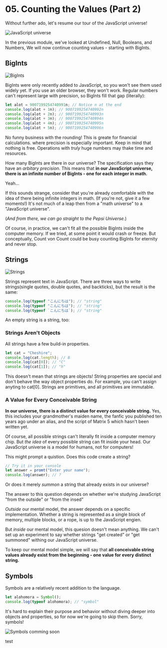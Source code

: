 # 05. Counting the Values (Part 2)

Without further ado, let's resume our tour of the JavaScript universe!

![JavaScript universe](https://ci6.googleusercontent.com/proxy/9i-0lFOHGYuszByBOXzyB4fdb1NJTpjQ4wZuWBe8jMg6RpOBz-K4SyiigEGmZhGSIncy2biFTOL0XuFTOXImXxzln4AkWNvdD2MyV1I0W5VfxD1iwGQmPUD5TEanWZsznXioMSVVg9CVAh-hb_1gu_DyT1qi-BUjULhZSRQl2voff8mpaIof_mn2=s0-d-e1-ft#https://res.cloudinary.com/dg3gyk0gu/image/upload/v1581381920/just-javascript-email-images/jj04/celestialspheres-v2.png)

In the previous module, we've looked at Undefined, Null, Booleans, and Numbers, We will now continue counting values - starting with BigInts.

## BigInts

![BigInts](https://ci3.googleusercontent.com/proxy/Y1UUkcUUgw57E2ckDmVckPvU9KNSHUYNOHaooia2Qpf6mxFSfrWYBcQmUjz7NcQZ7_gs7KB_nNxHVqgASj1ve9Cy_x2CFEXLplfnJBCwM_7x-75xZfxRb-Q7NyLhTSV7UzcS09e2SK8k3Tgt1yu6Ys1NqvyuYDkiO9OOn9BhtIgn=s0-d-e1-ft#https://res.cloudinary.com/dg3gyk0gu/image/upload/v1580773481/just-javascript-email-images/jj05/bigints-v2.png)

BigInts were only recently added to JavaScript, so you won't see them used widely yet. If you use an older browser, they won't work. Regular numbers can't represent large with precision, so BigInts fill that gap (literally):

```js
let alot = 9007199254740991n; // Notice n at the end
console.log(alot + 1n); // 9007199254740992n
console.log(alot + 2n); // 9007199254740993n
console.log(alot + 3n); // 9007199254740994n
console.log(alot + 4n); // 9007199254740995n
console.log(alot + 5n); // 9007199254740996n
```

No funny business with the rounding! This is greate for financial calculations. where precision is especially important. Keep in mind that nothing is free. Operations with _truly_ huge numbers may thake time and resources.

How many BigInts are there in our universe? The specification says they have an _arbitary precision._ This means that **in our JavaScript universe, there is an infinite number of BigInts - one for each integer in math.**

Yeah...

If this sounds strange, consider that you're already comfortable with the idea of there being infinite integers in math. (If you're not, give it a few moments!) It's not much of a leap then from a "math universe" to a "JavaScript universe".

(_And from there, we can go straight to the Pepsi Universe._)

Of course, in practice, we can't fit all the possible BigInts inside the computer memory. If we tried, at some point it would crash or freeze. But conceptually, Count von Count could be busy counting BigInts for eternity and never stop.

## Strings

![Strings](https://ci4.googleusercontent.com/proxy/wapvr31gaBv6zdKGsf_B5PTW9VBS5lXYDcXz5FfPr1PYZvN5adg8Uvow_HJoMXF929RH8LJLSv3eb2WM1mMEXpRsUKcQFKAGLej0XNUHUq2ElcSQ0msQwyGVpY9R_Xsawa8tJnlI3tItMFp65E9XOnXtPj-1L-IeZA3bVJown9r1=s0-d-e1-ft#https://res.cloudinary.com/dg3gyk0gu/image/upload/v1580773483/just-javascript-email-images/jj05/strings-v2.png)

Strings represent text in JavaScript. There are three ways to write strings(single quotes, double quotes, and backticks), but the result is the same:

```js
console.log(typeof "こんにちは"); // "string"
console.log(typeof "こんにちは"); // "string"
console.log(typeof `こんにちは`); // "string"
```

An empty string is a string, too:

### Strings Aren't Objects

All strings have a few build-in properties.

```js
let cat = "Cheshire";
console.log(cat.length); // 8
console.log(cat[0]); // "C"
console.log(cat[1]); // "h"
```

This doesn't mean that strings are objects! String properties are special and don't behave the way object properties do. For example, you can't assign anyting to cat[0]. Strings are primitives, and all primitives are immutable.

### A Value for Every Conceivable String

**In our universe, there is a distinct value for every conceivable string.** Yes, this includes your grandmother's maiden name, the fanfic you published ten years ago under an alias, and the script of Matrix 5 which hasn't been written yet.

Of course, all possible strings can't literally fit inside a computer memory chip. But _the idea_ of every possible string can fit inside your head. Our JavaScript universe is a model for humans, not for computers!

This might prompt a quistion. Does this code create a string?

```js
// Try it in your console
let answer = promt("Enter your name");
console.log(answer); // ?
```

Or does it merely _summon_ a string that already exists in our universe?

The answer to this question depends on whether we're studying JavaScript "from the outside" or "from the insed"

_Outside_ our mental model, the answer depends on a specific implementation. Whether a string is represented as a single block of memory, multiple blocks, or a rope, is up to the JavaScript engien.

But _inside_ our mental model, this quesion doesn't mean anything. We can't set up an experiment to say whether strings "get created" or "get summoned" withing our JavaScript universe.

To keep our mental model simple, we will say that **all conceivable string values already exist from the beginning - one value for every distinct string.**

## Symbols

Symbols are a relatively recent addition to the language.

```js
let alohomora = Symbol();
console.log(typeof alohomora); // "symbol"
```

It's hard to explain their purpose and behavior without diving deeper into objects and properties, so for now we're going to skip them. Sorry, symbols!

![Symbols comming soon](https://ci5.googleusercontent.com/proxy/z4Tv8hWnbgdm8IAdrbhU4F7BP_AXzPmoobjwH4Ifjqj5kA_sog_YH9PtTrBmmtm1NOSLHHhxJooH4HFCzI7DCuo6mEGt1lOWqaHLR71CZMtsykt3D5jC5s41RBGi_E3YCmxG9613LT0jJGedVIltPuh8Xi-yxYhDFtYeRWbGHkbP7rgzNA=s0-d-e1-ft#https://res.cloudinary.com/dg3gyk0gu/image/upload/v1580435620/just-javascript-email-images/jj04/sym-comingsoon.png)

test
